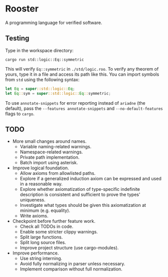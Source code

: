 # Rooster
A programming language for verified software.

## Testing
Type in the workspace directory:

    cargo run std::logic::Eq::symmetric

This will verify `Eq::symmetric` in `./std/logic.roo`.
To verify any theorem of yours, type it in a file
and access its path like this. You can import symbols
from `std` using the following syntax:

```rust
let Eq = super::std::logic::Eq;
let Eq::sym = super::std::logic::Eq::symmetric;
```

To use `annotate-snippets` for error reporting
instead of `ariadne` (the default), pass the
`--features annotate-snippets` and `--no-default-features`
flags to `cargo`.

## TODO
* More small changes around names.
  - Variable naming-related warnings.
  - Namespace-related warnings.
  - Private path implementation.
  - Batch import using asterisk.
* Improve logical foundation.
  - Allow axioms from allowlisted paths.
  - Explore if a generalized induction axiom can be
    expressed and used in a reasonable way.
  - Explore whether axiomatization of type-specific
    indefinite description is consistent and sufficient
    to prove the types' uniqueness.
  - Investigate what types should be given this
    axiomatization at minimum (e.g. equality).
  - Write axioms.
* Checkpoint before further feature work.
  - Check all TODOs in code.
  - Enable some stricter clippy warnings.
  - Split large functions.
  - Split long source files.
  - Improve project structure (use cargo-modules).
* Improve performance.
  - Use string interning.
  - Avoid fully normalizing in parser unless necessary.
  - Implement comparison without full normalization.
